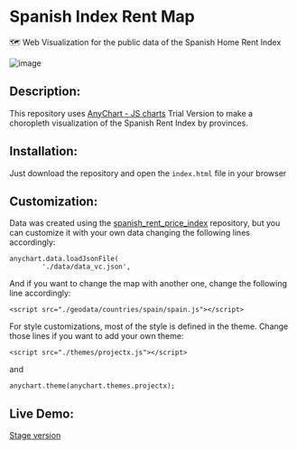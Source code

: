 # Spanish Index Rent Map
🗺️ Web Visualization for the public data of the Spanish Home Rent Index

![image](https://user-images.githubusercontent.com/11091182/190858953-f7c848ce-ce9a-48de-9d1b-9300ae7b21b8.png)

## Description:
This repository uses [AnyChart - JS charts](https://www.anychart.com/) Trial Version to make a choropleth visualization of the Spanish Rent Index by provinces.

## Installation:
Just download the repository and open the `index.html` file in your browser

## Customization:
Data was created using the [spanish_rent_price_index](https://github.com/jibion/spanish_rent_price_index) repository, but you can customize it with your own data changing the following lines accordingly:

```
anychart.data.loadJsonFile(
        './data/data_vc.json',
```
And if you want to change the map with another one, change the following line accordingly:
```
<script src="./geodata/countries/spain/spain.js"></script>
```
For style customizations, most of the style is defined in the theme. Change those lines if you want to add your own theme:
```
<script src="./themes/projectx.js"></script>
```
and 
```
anychart.theme(anychart.themes.projectx);
```

## Live Demo:
[Stage version](https://hackthedad.com/provincias_mapa/)

